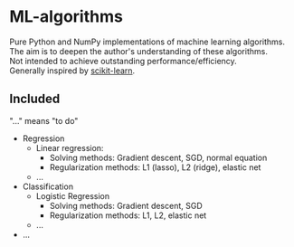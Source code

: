 # ML-algorithms
Pure Python and NumPy implementations of machine learning algorithms.  
The aim is to deepen the author's understanding of these algorithms.  
Not intended to achieve outstanding performance/efficiency.  
Generally inspired by [scikit-learn](https://github.com/scikit-learn/scikit-learn).

## Included
"..." means "to do"
- Regression
  * Linear regression:
    * Solving methods: Gradient descent, SGD, normal equation
    * Regularization methods: L1 (lasso), L2 (ridge), elastic net
  * ...
- Classification
  * Logistic Regression
    * Solving methods: Gradient descent, SGD
    * Regularization methods: L1, L2, elastic net
  * ...
- ...
